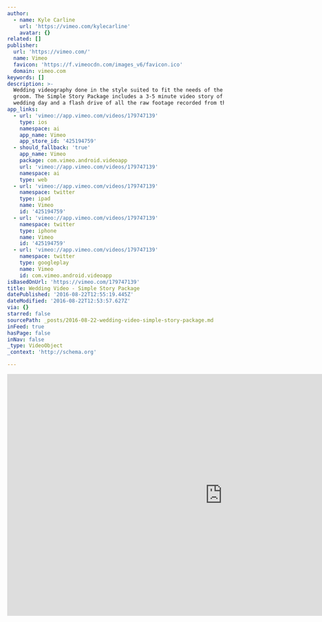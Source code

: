 ```yaml
---
author:
  - name: Kyle Carline
    url: 'https://vimeo.com/kylecarline'
    avatar: {}
related: []
publisher:
  url: 'https://vimeo.com/'
  name: Vimeo
  favicon: 'https://f.vimeocdn.com/images_v6/favicon.ico'
  domain: vimeo.com
keywords: []
description: >-
  Wedding videography done in the style suited to fit the needs of the bride and
  groom. The Simple Story Package includes a 3-5 minute video story of the
  wedding day and a flash drive of all the raw footage recorded from the day.
app_links:
  - url: 'vimeo://app.vimeo.com/videos/179747139'
    type: ios
    namespace: ai
    app_name: Vimeo
    app_store_id: '425194759'
  - should_fallback: 'true'
    app_name: Vimeo
    package: com.vimeo.android.videoapp
    url: 'vimeo://app.vimeo.com/videos/179747139'
    namespace: ai
    type: web
  - url: 'vimeo://app.vimeo.com/videos/179747139'
    namespace: twitter
    type: ipad
    name: Vimeo
    id: '425194759'
  - url: 'vimeo://app.vimeo.com/videos/179747139'
    namespace: twitter
    type: iphone
    name: Vimeo
    id: '425194759'
  - url: 'vimeo://app.vimeo.com/videos/179747139'
    namespace: twitter
    type: googleplay
    name: Vimeo
    id: com.vimeo.android.videoapp
isBasedOnUrl: 'https://vimeo.com/179747139'
title: Wedding Video - Simple Story Package
datePublished: '2016-08-22T12:55:19.445Z'
dateModified: '2016-08-22T12:53:57.627Z'
via: {}
starred: false
sourcePath: _posts/2016-08-22-wedding-video-simple-story-package.md
inFeed: true
hasPage: false
inNav: false
_type: VideoObject
_context: 'http://schema.org'

---
```

<iframe src="https://cdn.embedly.com/widgets/media.html?src=https%3A%2F%2Fplayer.vimeo.com%2Fvideo%2F179747139&amp;url=https%3A%2F%2Fvimeo.com%2F179747139&amp;image=https%3A%2F%2Fi.vimeocdn.com%2Fvideo%2F587741818_1280.jpg&amp;key=b7d04c9b404c499eba89ee7072e1c4f7&amp;type=text%2Fhtml&amp;schema=vimeo" width="1000" height="563" scrolling="no" frameborder="0" allowfullscreen="" style=""></iframe>